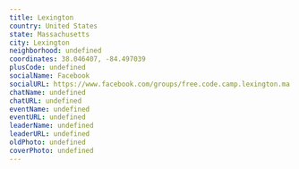 ```yaml
---
title: Lexington
country: United States
state: Massachusetts
city: Lexington
neighborhood: undefined
coordinates: 38.046407, -84.497039
plusCode: undefined
socialName: Facebook
socialURL: https://www.facebook.com/groups/free.code.camp.lexington.ma
chatName: undefined
chatURL: undefined
eventName: undefined
eventURL: undefined
leaderName: undefined
leaderURL: undefined
oldPhoto: undefined
coverPhoto: undefined
---
```

